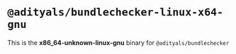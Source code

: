 # `@adityals/bundlechecker-linux-x64-gnu`

This is the **x86_64-unknown-linux-gnu** binary for `@adityals/bundlechecker`
